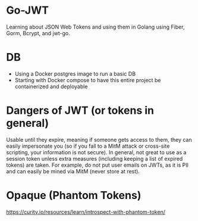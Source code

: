 # Go-JWT

Learning about JSON Web Tokens and using them in Golang using Fiber, Gorm, Bcrypt, and jwt-go.

# DB
- Using a Docker postgres image to run a basic DB
- Starting with Docker compose to have this entire project be containerized and deployable

# Dangers of JWT (or tokens in general)

Usable until they expire, meaning if someone gets access to them, they can easily impersonate you (so if you fall to a MitM attack or cross-site scripting, your information is not secure). In general, not great to use as a session token unless extra measures (including keeping a list of expired tokens) are taken. For example, do not put user emails on JWTs, as it is PII and can easily be mined via MitM (never store at rest).

# Opaque (Phantom Tokens) 
https://curity.io/resources/learn/introspect-with-phantom-token/
